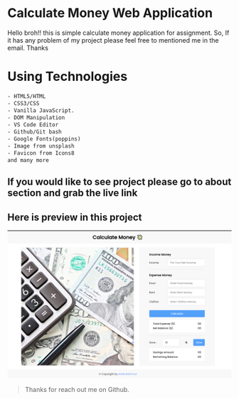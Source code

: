 # Calculate Money Web Application

Hello broh!! this is simple calculate money application for assignment. So, If it has any problem of my project please feel free to mentioned me in the email. Thanks


# Using Technologies
~~~ 
- HTML5/HTML
- CSS3/CSS
- Vanilla JavaScript.
- DOM Manipulation
- VS Code Editor
- Github/Git bash
- Google Fonts(poppins)
- Image from unsplash
- Favicon from Icons8
and many more
~~~
## If you would like to see project please go to about section and grab the live link

## Here is preview in this project
![ImageScreenshot](./preview.png)


>Thanks for reach out me on Github.